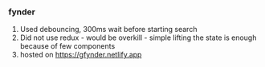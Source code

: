 ### fynder

1. Used debouncing, 300ms wait before starting search
2. Did not use redux - would be overkill - simple lifting the state is enough because of few components
3. hosted on https://gfynder.netlify.app

